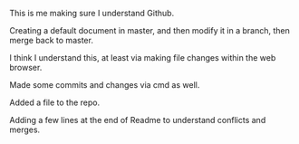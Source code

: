 This is me making sure I understand Github.

Creating a default document in master, and then modify it in a branch, then merge back to master.

I think I understand this, at least via making file changes within the web browser.

Made some commits and changes via cmd as well.

Added a file to the repo.

Adding a few lines
at the end of Readme to understand conflicts and merges.
